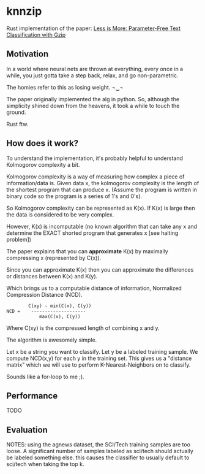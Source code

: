 # knnzip

Rust implementation of the paper: [Less is More: Parameter-Free Text Classification with Gzip](https://arxiv.org/pdf/2212.09410.pdf)

## Motivation

In a world where neural nets are thrown at everything, every once in a while, you just gotta take a step back, relax, and go non-parametric.

The homies refer to this as losing weight. ¬‿¬

The paper originally implemented the alg in python. So, although the simplicity shined down from the heavens, it took a while to touch the ground.

Rust ftw.

## How does it work?

To understand the implementation, it's probably helpful to understand Kolmogorov complexity a bit.

Kolmogorov complexity is a way of measuring how complex a piece of information/data is.
Given data x, the kolmogorov complexity is the length of the shortest program that can produce x. 
(Assume the program is written in binary code so the program is a series of 1's and 0's).

So Kolmogorov complexity can be represented as K(x). If K(x) is large then the data is considered
to be very complex.

However, K(x) is incomputable (no known algorithm that can take any x and determine the EXACT shorted program that generates x [see halting problem])

The paper explains that you can __approximate__ K(x) by maximally compressing x (represented by C(x)).

Since you can approximate K(x) then you can approximate the differences or distances between K(x) and K(y).

Which brings us to a computable distance of information, Normalized Compression Distance (NCD).

```
        C(xy) - min(C(x), C(y))
NCD =    --------------------
            max(C(x), C(y))
```

Where C(xy) is the compressed length of combining x and y.

The algorithm is awesomely simple.

Let x be a string you want to classify. Let y be a labeled training sample. We compute NCD(x,y) for each y in the training set. 
This gives us a "distance matrix" which we will use to perform K-Nearest-Neighbors on to classify.

Sounds like a for-loop to me ;).

## Performance
TODO

## Evaluation

NOTES:
using the agnews dataset, the SCI/Tech training samples are too loose. A significant number of samples labeled as sci/tech should actually be labeled something else.
this causes the classifier to usually default to sci/tech when taking the top k.
